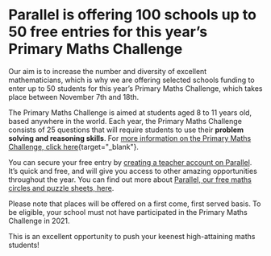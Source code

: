 # Parallel is offering 100 schools up to 50 free entries for this year’s Primary Maths Challenge

Our aim is to increase the number and diversity of excellent mathematicians, which is why we are offering selected schools funding to enter up to 50 students for this year’s Primary Maths Challenge, which takes place between November 7th and 18th.

The Primary Maths Challenge is aimed at students aged 8 to 11 years old, based anywhere in the world. Each year, the Primary Maths Challenge consists of 25 questions that will require students to use their __problem solving and reasoning skills__. For [more information on the Primary Maths Challenge, click here](https://drive.google.com/file/d/10nBzFazZx3aTykiIOZNnWMOjDt0JX4Mu/view?usp=sharing){target="_blank"}.  

You can secure your free entry by [creating a teacher account on Parallel](/signup#teacher). It’s quick and free, and will give you access to other amazing opportunities throughout the year. You can find out more about [Parallel, our free maths circles and puzzle sheets, here](/?teachers).

Please note that places will be offered on a first come, first served basis. To be eligible, your school must not have participated in the Primary Maths Challenge in 2021.  

This is an excellent opportunity to push your keenest high-attaining maths students!
